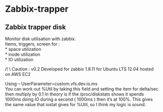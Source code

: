 Zabbix-trapper
==============

Zabbix trapper disk <br />
-------------------
   Monitor disk utilisation with zabbix. <br />
   Items, triggers, screen for : <br />
	* space utilization <br />
	* inode utilization <br />
	* IO utilization <br />

/! \ Caution : v0.2 Developed for zabbix 1.8.11 for Ubuntu LTS 12.04 hosted on AWS EC2 <br />


Using – UserParameter=custom.vfs.dev.io.ms <br />
You can work out %Util by taking this field and setting the item for delta/sec then multiply by 0.1
In theory is if the /proc/diskstats shows it spends 1000ms doing IO during a second ( 1000ms ) then it’s at 100%.
This gives the same value that iostat gives for %Util, so I think my logic is sound. <br />
